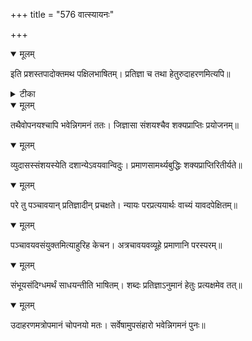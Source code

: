 +++
title = "576 वात्स्यायनः"

+++


<details open><summary>मूलम्</summary>

इति प्रशस्तपादोक्तमथ पक्षिलभाषितम्। प्रतिज्ञा च तथा हेतुरुदाहरणमित्यपि॥
</details>



<details><summary>टीका</summary>

न्या. भा.[1-1-32]
</details>



<details open><summary>मूलम्</summary>

तथैवोपनयश्चापि भवेन्निगमनं ततः। जिज्ञासा संशयश्चैव शक्यप्राप्तिः प्रयोजनम्॥
</details>



<details open><summary>मूलम्</summary>

व्युदासस्संशयस्येति दशान्येऽवयवान्विदुः। प्रमाणसामर्थ्यबुद्धिः शक्यप्राप्तिरितीर्यते॥
</details>



<details open><summary>मूलम्</summary>

परे तु पञ्चावयान् प्रतिज्ञादीन् प्रचक्षते। न्यायः परप्रत्ययार्थः वाच्यं यावदपेक्षितम्॥
</details>



<details open><summary>मूलम्</summary>

पञ्चावयवसंयुक्तमित्याहुरिह केचन। अत्रचावयवव्यूहे प्रमाणानि परस्परम्॥
</details>



<details open><summary>मूलम्</summary>

संभूयसंदिग्धमर्थं साधयन्तीति भाषितम्। शब्दः प्रतिज्ञाऽनुमानं हेतुः प्रत्यक्षमेव तत्॥
</details>



<details open><summary>मूलम्</summary>

उदाहरणमत्रोपमानं चोपनयो मतः। सर्वेषामुपसंहारो भवेन्निगमनं पुनः॥
</details>

